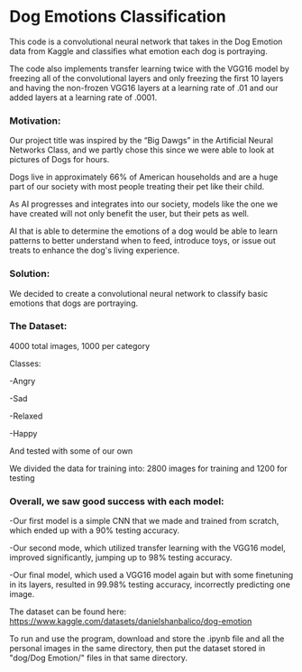 # Dog Emotions Classification

This code is a convolutional neural network that takes in the Dog Emotion data from Kaggle and classifies what emotion each dog is portraying. 

The code also implements transfer learning twice with the VGG16 model by freezing all of the convolutional layers and only freezing the first 10 layers and having the non-frozen VGG16 layers at a learning rate of .01 and our added layers at a learning rate of .0001. 

### Motivation: 
Our project title was inspired by the “Big Dawgs” in the Artificial Neural Networks Class, and we partly chose this since we were able to look at pictures of Dogs for hours.

Dogs live in approximately 66% of American households and are a huge part of our society with most people treating their pet like their child. 

As AI progresses and integrates into our society, models like the one we have created will not only benefit the user, but their pets as well. 

AI that is able to determine the emotions of a dog would be able to learn patterns to better understand when to feed, introduce toys, or issue out treats to enhance the dog's living experience. 

### Solution: 
 We decided to create a convolutional neural network to classify basic emotions that dogs are portraying. 

### The Dataset:
4000 total images, 1000 per category

Classes:

  -Angry
  
  -Sad
  
  -Relaxed
  
  -Happy
  
And tested with some of our own

We divided the data for training into: 
2800 images for training and 1200 for testing

### Overall, we saw good success with each model: 

-Our first model is a simple CNN that we made and trained from scratch, which ended up with a 90% testing accuracy. 

-Our second mode, which utilized transfer learning with the VGG16 model, improved significantly, jumping up to 98% testing accuracy.

-Our final model, which used a VGG16 model again but with some finetuning in its layers, resulted in 99.98% testing accuracy, incorrectly predicting one image.

The dataset can be found here: https://www.kaggle.com/datasets/danielshanbalico/dog-emotion

To run and use the program, download and store the .ipynb file and all the personal images in the same directory, then put the dataset stored in "dog/Dog Emotion/" files in that same directory. 
